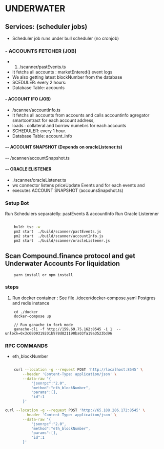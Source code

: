 # UNDERWATER

## Services: (scheduler jobs)

- Scheduler job runs under bull scheduler (no cronjob)

### - ACCOUNTS FETCHER (JOB)

- 1. /scanner/pastEvents.ts
- It fetchs all accounts : marketEntered() event logs
- We also getting latest blockNumber from the database
- SCEDULER: every 2 hours:
- Database Table: accounts

#### - ACCOUNT IFO (JOB)

- /scanner/accountInfo.ts
- It fetchs all accounts from accounts and calls accountinfo agregator smartcontract for each account address,
- loads : collateral and borrow numebrs for each accounts
- SCHEDULER: every 1 hour.
- Database Table: account_info

#### -- ACCOUNT SNAPSHOT (Depends on oracleListener.ts)

-- /scanner/accountSnapshot.ts

#### -- ORACLE ELISTENER

- ./scanner/oracleListener.ts
- ws connector listens priceUpdate Events and for each events and
- executes ACCOUNT SNAPSHOT (accounsSnapshot.ts)

### Setup Bot

Run Schedulers separatelly: pastEvents & accountInfo
Run Oracle Listerener

```bash

    buld: tsc -w
    pm2 start  ./build/scanner/pastEvents.js
    pm2 start  ./build/scanner/accountInfo.js
    pm2 start  ./build/scanner/oracleListener.js

```

## Scan Compound.finance protocol and get Underwater Accounts For liquidation

```shell
    yarn install or npm install
```

### steps

1. Run docker container : See file ./docer/docker-compose.yaml Postgres and redis instance

```shell
    cd ./docker
    docker-compose up
```

```shell
    // Run ganache in fork mode
    ganache-cli -f http://159.69.75.162:8545 -i 1  --unlock=0x3c6809319201b978d821190ba03fa19a3523bd96

```

### RPC COMMANDS

- eth_blockNumber

```bash

    curl --location -g --request POST 'http://localhost:8545' \
        --header 'Content-Type: application/json' \
        --data-raw '{
            "jsonrpc":"2.0",
            "method":"eth_blockNumber",
            "params":[],
            "id":1
        }'

curl --location -g --request POST 'http://65.108.206.172:8545' \
        --header 'Content-Type: application/json' \
        --data-raw '{
            "jsonrpc":"2.0",
            "method":"eth_blockNumber",
            "params":[],
            "id":1
        }'

```
